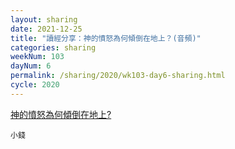 ```yaml
---
layout: sharing
date: 2021-12-25
title: "讀經分享：神的憤怒為何傾倒在地上？(音頻)"
categories: sharing
weekNum: 103
dayNum: 6
permalink: /sharing/2020/wk103-day6-sharing.html
cycle: 2020
---
```


[神的憤怒為何傾倒在地上?](https://eccseattle.github.io/media/sharing/2020/wk103/2021-12-25-bin.m4a)

`小錢`
